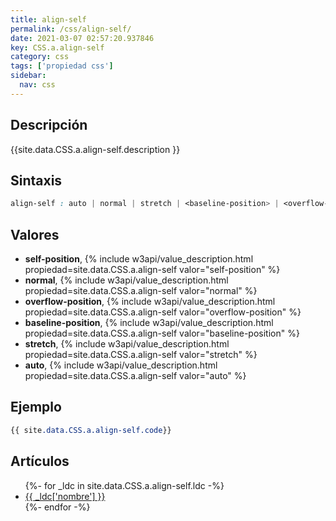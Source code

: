 ```yaml
---
title: align-self
permalink: /css/align-self/
date: 2021-03-07 02:57:20.937846
key: CSS.a.align-self
category: css
tags: ['propiedad css']
sidebar: 
  nav: css
---
```


## Descripción
{{site.data.CSS.a.align-self.description }}

## Sintaxis
~~~css
align-self : auto | normal | stretch | <baseline-position> | <overflow-position>? <self-position>
~~~

## Valores
* **self-position**,  {% include w3api/value_description.html propiedad=site.data.CSS.a.align-self valor="self-position" %}
* **normal**,  {% include w3api/value_description.html propiedad=site.data.CSS.a.align-self valor="normal" %}
* **overflow-position**,  {% include w3api/value_description.html propiedad=site.data.CSS.a.align-self valor="overflow-position" %}
* **baseline-position**,  {% include w3api/value_description.html propiedad=site.data.CSS.a.align-self valor="baseline-position" %}
* **stretch**,  {% include w3api/value_description.html propiedad=site.data.CSS.a.align-self valor="stretch" %}
* **auto**,  {% include w3api/value_description.html propiedad=site.data.CSS.a.align-self valor="auto" %}

## Ejemplo
~~~css
{{ site.data.CSS.a.align-self.code}}
~~~

## Artículos
<ul>
{%- for _ldc in site.data.CSS.a.align-self.ldc -%}
   <li>
       <a href="{{_ldc['url'] }}">{{ _ldc['nombre'] }}</a>
   </li>
{%- endfor -%}
</ul>
